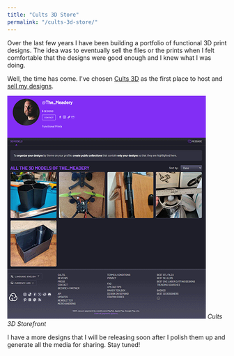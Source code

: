 ```yaml
---
title: "Cults 3D Store"
permalink: "/cults-3d-store/"
---
```

Over the last few years I have been building a portfolio of functional 3D print designs. The idea was to eventually sell the files or the prints when I felt comfortable that the designs were good enough and I knew what I was doing.

Well, the time has come. I've chosen [Cults 3D](https://cults3d.com/en/users/The_Meadery/3d-models) as the first place to host and [sell my designs](https://cults3d.com/en/users/The_Meadery/3d-models).

![storefront](/assets/images/cults_storefront.png)
*Cults 3D Storefront*

I have a more designs that I will be releasing soon after I polish them up and generate all the media for sharing. Stay tuned!
